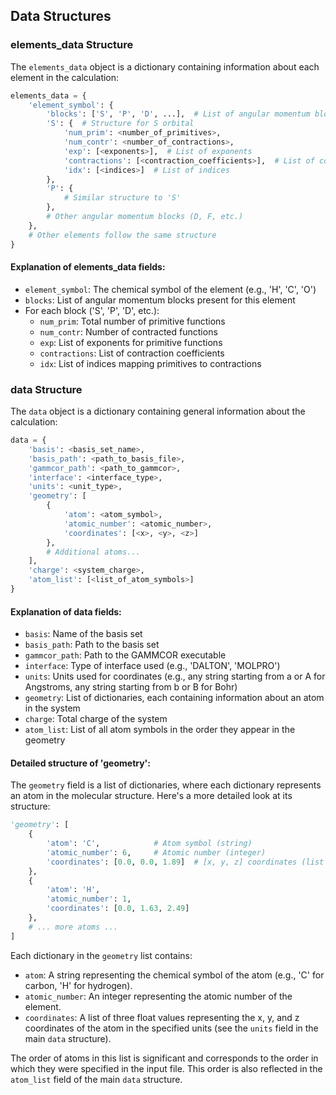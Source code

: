 ## Data Structures

### elements_data Structure

The `elements_data` object is a dictionary containing information about each element in the calculation:

```python
elements_data = {
    'element_symbol': {
        'blocks': ['S', 'P', 'D', ...],  # List of angular momentum blocks
        'S': {  # Structure for S orbital
            'num_prim': <number_of_primitives>,
            'num_contr': <number_of_contractions>,
            'exp': [<exponents>],  # List of exponents
            'contractions': [<contraction_coefficients>],  # List of contraction coefficients
            'idx': [<indices>]  # List of indices
        },
        'P': {
            # Similar structure to 'S'
        },
        # Other angular momentum blocks (D, F, etc.)
    },
    # Other elements follow the same structure
}
```

#### Explanation of elements_data fields:
- `element_symbol`: The chemical symbol of the element (e.g., 'H', 'C', 'O')
- `blocks`: List of angular momentum blocks present for this element
- For each block ('S', 'P', 'D', etc.):
  - `num_prim`: Total number of primitive functions
  - `num_contr`: Number of contracted functions
  - `exp`: List of exponents for primitive functions
  - `contractions`: List of contraction coefficients
  - `idx`: List of indices mapping primitives to contractions

### data Structure

The `data` object is a dictionary containing general information about the calculation:

```python
data = {
    'basis': <basis_set_name>,
    'basis_path': <path_to_basis_file>,
    'gammcor_path': <path_to_gammcor>,
    'interface': <interface_type>,
    'units': <unit_type>,
    'geometry': [
        {
            'atom': <atom_symbol>,
            'atomic_number': <atomic_number>,
            'coordinates': [<x>, <y>, <z>]
        },
        # Additional atoms...
    ],
    'charge': <system_charge>,
    'atom_list': [<list_of_atom_symbols>]
}
```

#### Explanation of data fields:
- `basis`: Name of the basis set
- `basis_path`: Path to the basis set
- `gammcor_path`: Path to the GAMMCOR executable
- `interface`: Type of interface used (e.g., 'DALTON', 'MOLPRO')
- `units`: Units used for coordinates (e.g., any string starting from a or A for Angstroms, any string starting from b or B for Bohr)
- `geometry`: List of dictionaries, each containing information about an atom in the system
- `charge`: Total charge of the system
- `atom_list`: List of all atom symbols in the order they appear in the geometry

#### Detailed structure of 'geometry':
The `geometry` field is a list of dictionaries, where each dictionary represents an atom in the molecular structure. Here's a more detailed look at its structure:

```python
'geometry': [
    {
        'atom': 'C',            # Atom symbol (string)
        'atomic_number': 6,     # Atomic number (integer)
        'coordinates': [0.0, 0.0, 1.89]  # [x, y, z] coordinates (list of floats)
    },
    {
        'atom': 'H',
        'atomic_number': 1,
        'coordinates': [0.0, 1.63, 2.49]
    },
    # ... more atoms ...
]
```

Each dictionary in the `geometry` list contains:
- `atom`: A string representing the chemical symbol of the atom (e.g., 'C' for carbon, 'H' for hydrogen).
- `atomic_number`: An integer representing the atomic number of the element.
- `coordinates`: A list of three float values representing the x, y, and z coordinates of the atom in the specified units (see the `units` field in the main `data` structure).

The order of atoms in this list is significant and corresponds to the order in which they were specified in the input file. This order is also reflected in the `atom_list` field of the main `data` structure.

